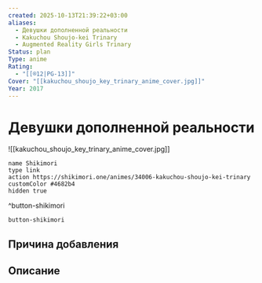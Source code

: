 ```yaml
---
created: 2025-10-13T21:39:22+03:00
aliases:
  - Девушки дополненной реальности
  - Kakuchou Shoujo-kei Trinary
  - Augmented Reality Girls Trinary
Status: plan
Type: anime
Rating:
  - "[[®️12|PG-13]]"
Cover: "[[kakuchou_shoujo_key_trinary_anime_cover.jpg]]"
Year: 2017
---
```


# Девушки дополненной реальности

![[kakuchou_shoujo_key_trinary_anime_cover.jpg]]



```button
name Shikimori
type link
action https://shikimori.one/animes/34006-kakuchou-shoujo-kei-trinary
customColor #4682b4
hidden true
```
^button-shikimori





`button-shikimori`

## Причина добавления




## Описание


